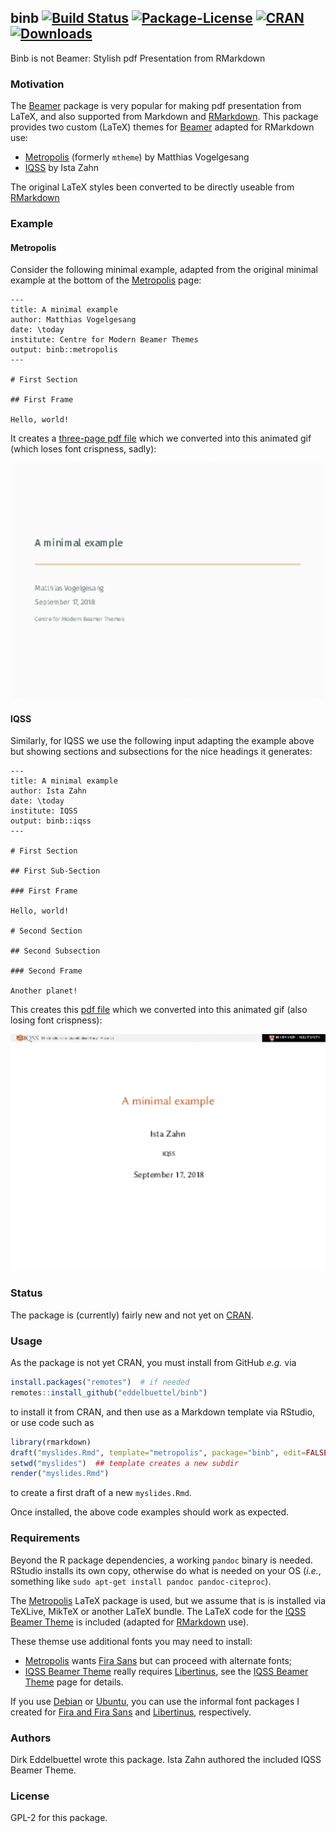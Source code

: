 ## binb [![Build Status](https://travis-ci.org/eddelbuettel/binb.svg)](https://travis-ci.org/eddelbuettel/binb) [![Package-License](http://img.shields.io/badge/license-GPL--2-brightgreen.svg?style=flat)](http://www.gnu.org/licenses/gpl-2.0.html) [![CRAN](http://www.r-pkg.org/badges/version/binb)](https://cran.r-project.org/package=binb) [![Downloads](http://cranlogs.r-pkg.org/badges/binb?color=brightgreen)](http://www.r-pkg.org/pkg/binb)

Binb is not Beamer: Stylish pdf Presentation from RMarkdown

### Motivation

The [Beamer](https://github.com/josephwright/beamer) package is very popular for making pdf
presentation from LaTeX, and also supported from Markdown and
[RMarkdown](https://github.com/rstudio/rmarkdown). This package provides two custom (LaTeX) themes
for [Beamer](https://github.com/josephwright/beamer) adapted for RMarkdown use:
- [Metropolis](https://github.com/matze/mtheme) (formerly `mtheme`) by Matthias Vogelgesang
- [IQSS](https://github.com/IQSS/iqss-beamer-theme) by Ista Zahn

The original LaTeX styles been converted to be directly useable from [RMarkdown](https://github.com/rstudio/rmarkdown)

### Example

#### Metropolis

Consider the following minimal example, adapted from the original minimal example at the bottom of
the [Metropolis](https://github.com/matze/mtheme) page:

````{md}
---
title: A minimal example
author: Matthias Vogelgesang
date: \today
institute: Centre for Modern Beamer Themes
output: binb::metropolis
---

# First Section

## First Frame

Hello, world!
````

It creates a [three-page pdf file](figures/metropolis_minimal.pdf) which we converted into this 
animated gif (which loses font crispness, sadly):

![](figures/metropolis_minimal.gif)


#### IQSS

Similarly, for IQSS we use the following input adapting the example above but showing sections and
subsections for the nice headings it generates:

````{md}
---
title: A minimal example
author: Ista Zahn
date: \today
institute: IQSS
output: binb::iqss
---

# First Section

## First Sub-Section

### First Frame

Hello, world!

# Second Section

## Second Subsection

### Second Frame

Another planet!

````

This creates this [pdf file](figures/iqss_minimal.pdf) which we converted into this 
animated gif (also losing font crispness):

![](figures/iqss_minimal.gif)

        
### Status

The package is (currently) fairly new and not yet on [CRAN](https://cran.r-project.org/). 

### Usage 

As the package is not yet CRAN, you must install from GitHub _e.g._ via

```r
install.packages("remotes")  # if needed
remotes::install_github("eddelbuettel/binb")
```

to install it from CRAN, and then use as a Markdown template via RStudio, or use code such as

```r
library(rmarkdown)
draft("myslides.Rmd", template="metropolis", package="binb", edit=FALSE)
setwd("myslides")  ## template creates a new subdir
render("myslides.Rmd")
```

to create a first draft of a new `myslides.Rmd`.        

Once installed, the above code examples should work as expected.

### Requirements

Beyond the R package dependencies, a working `pandoc` binary is needed. RStudio installs
its own copy, otherwise do what is needed on your OS (_i.e._, something like `sudo apt-get
install pandoc pandoc-citeproc`).

The [Metropolis](https://github.com/matze/mtheme) LaTeX package is used, but we assume that is is
installed via TeXLive, MikTeX or another LaTeX bundle. The LaTeX code for the [IQSS Beamer
Theme](https://github.com/IQSS/iqss-beamer-theme) is included (adapted for
[RMarkdown](https://github.com/rstudio/rmarkdown) use).

These themse use additional fonts you may need to install:

- [Metropolis](https://github.com/matze/mtheme) wants [Fira Sans](https://github.com/mozilla/Fira)
  but can proceed with alternate fonts;
- [IQSS Beamer Theme](https://github.com/IQSS/iqss-beamer-theme) really requires
  [Libertinus](https://github.com/libertinus-fonts/libertinus), see the
  [IQSS Beamer Theme](https://github.com/IQSS/iqss-beamer-theme)  page for details.
  
If you use [Debian](https://www.debian.org) or [Ubuntu](https://www.ubuntu.com), you can use the
informal font packages I created for [Fira and Fira Sans](https://github.com/eddelbuettel/pkg-fonts-fira)
and [Libertinus](https://github.com/eddelbuettel/pkg-fonts-libertinus), respectively.

### Authors

Dirk Eddelbuettel wrote this package. Ista Zahn authored the included IQSS Beamer Theme.

### License

GPL-2 for this package.
